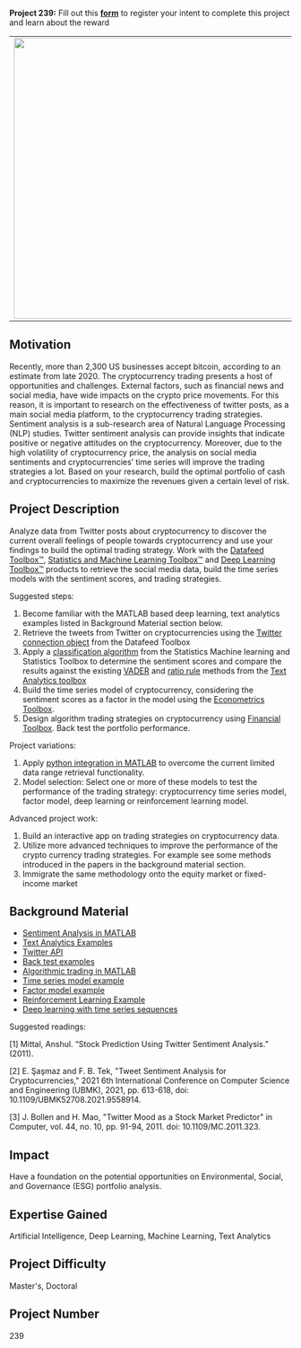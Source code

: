 **Project 239:** Fill out this <strong>[form](https://forms.office.com/Pages/ResponsePage.aspx?id=ETrdmUhDaESb3eUHKx3B5lOTzSa_A6lPqq2LJKzvpM5UMTBZRkc4UTRETjFERVRDWllQRE40OUFSQS4u)</strong> to  register your intent to complete this project and learn about the reward

<table>
<td><img src="https://gist.githubusercontent.com/robertogl/e0115dc303472a9cfd52bbbc8edb7665/raw/cripto.png"  width=500 /></td>
<td><p><h1>Sentiment Analysis in Cryptocurrency Trading</h1></p>
<p>Build your own cryptocurrency trading strategies based on sentiment analysis.</p>
</table>

## Motivation

Recently, more than 2,300 US businesses accept bitcoin, according to an estimate from late 2020. The cryptocurrency trading presents a host of opportunities and challenges. External factors, such as financial news and social media, have wide impacts on the crypto price movements. For this reason, it is important to research on the effectiveness of twitter posts, as a main social media platform, to the cryptocurrency trading strategies. Sentiment analysis is a sub-research area of Natural Language Processing (NLP) studies. Twitter sentiment analysis can provide insights that indicate positive or negative attitudes on the cryptocurrency. Moreover, due to the high volatility of cryptocurrency price, the analysis on social media sentiments and cryptocurrencies’ time series will improve the trading strategies a lot. Based on your research, build the optimal portfolio of cash and cryptocurrencies to maximize the revenues given a certain level of risk. 

## Project Description

Analyze data from Twitter posts about cryptocurrency to discover the current overall feelings of people towards cryptocurrency and use your findings to build the optimal trading strategy.
Work with the [Datafeed Toolbox™](https://www.mathworks.com/products/datafeed.html), [Statistics and Machine Learning Toolbox™](https://www.mathworks.com/products/statistics.html) and [Deep Learning Toolbox™](https://www.mathworks.com/products/deep-learning.html ) products to retrieve the social media data, build the time series models with the sentiment scores, and trading strategies. 

Suggested steps:
1.	Become familiar with the MATLAB based deep learning, text analytics examples listed in Background Material section below.
2.	Retrieve the tweets from Twitter on cryptocurrencies using the [Twitter connection object]( https://www.mathworks.com/help/datafeed/twitter.html) from the Datafeed Toolbox
3.	Apply a [classification algorithm]( https://www.mathworks.com/help/stats/classification.html) from the Statistics Machine learning and Statistics Toolbox to determine the sentiment scores and compare the results against the existing [VADER](https://www.mathworks.com/help/textanalytics/ref/vadersentimentscores.html) and [ratio rule](https://www.mathworks.com/help/textanalytics/ref/ratiosentimentscores.html)  methods from the [Text Analytics toolbox](https://www.mathworks.com/help/stats/classification.html) 
4.	Build the time series model of cryptocurrency, considering the sentiment scores as a factor in the model using the [Econometrics Toolbox](https://www.mathworks.com/products/econometrics.html).
5.	Design algorithm trading strategies on cryptocurrency using [Financial Toolbox](https://www.mathworks.com/products/finance.html). Back test the portfolio performance.

Project variations:
1.	 Apply [python integration in MATLAB]( https://www.mathworks.com/help/matlab/call-python-libraries.html) to overcome the current limited data range retrieval functionality. 
2.	Model selection: Select one or more of these models to test the performance of the trading strategy: cryptocurrency time series model,  factor model, deep learning or reinforcement learning model.

Advanced project work:
1.	Build an interactive app on trading strategies on cryptocurrency data.
2.	Utilize  more advanced techniques to improve the performance of the crypto currency trading strategies. For example see some methods introduced in the papers in the background material section.
3.	Immigrate the same methodology onto the equity market or fixed-income market


## Background Material

- [Sentiment Analysis in MATLAB](https://www.mathworks.com/discovery/sentiment-analysis.html?s_tid=srchtitle)
- [Text Analytics Examples](https://www.mathworks.com/help/textanalytics/examples.html)
- [Twitter API](https://developer.twitter.com/en/docs/twitter-api)
- [Back test examples](https://www.mathworks.com/help/finance/backtest-investment-strategies.html)
- [Algorithmic trading in MATLAB]( https://www.mathworks.com/discovery/algorithmic-trading.html?s_tid=srchtitle_algorithm%2520trading_1)
- [Time series model example]( https://www.mathworks.com/help/econ/introduction-to-vector-autoregressive-var-models.html?s_tid=srchtitle_vector%20autoregression_1)
- [Factor model example](https://www.mathworks.com/help/finance/portfolio-optimization-using-factor-models.html)
- [Reinforcement Learning Example](https://www.mathworks.com/matlabcentral/fileexchange/74176-reinforcement-learning-for-financial-trading)
- [Deep learning with time series sequences](https://www.mathworks.com/help/deeplearning/examples.html?category=deep-learning-with-time-series-sequences-and-text&s_tid=CRUX_topnav) 

Suggested readings:

[1] Mittal, Anshul. “Stock Prediction Using Twitter Sentiment Analysis.” (2011).

[2] E. Şaşmaz and F. B. Tek, "Tweet Sentiment Analysis for Cryptocurrencies," 2021 6th International Conference on Computer Science and Engineering (UBMK), 2021, pp. 613-618, doi: 10.1109/UBMK52708.2021.9558914.

[3] J. Bollen and H. Mao, "Twitter Mood as a Stock Market Predictor" in Computer, vol. 44, no. 10, pp. 91-94, 2011. doi: 10.1109/MC.2011.323.


## Impact

Have a foundation on the potential opportunities on Environmental, Social, and Governance (ESG) portfolio analysis.

## Expertise Gained 

Artificial Intelligence, Deep Learning, Machine Learning, Text Analytics


## Project Difficulty

Master's, Doctoral

## Project Number

239